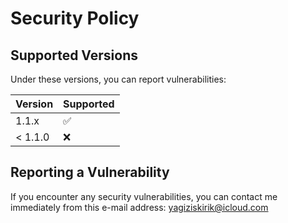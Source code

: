 # Security Policy

## Supported Versions

Under these versions, you can report vulnerabilities:

| Version           | Supported          |
| ----------------- | ------------------ |
| 1.1.x             | :white_check_mark: |
| < 1.1.0           | :x:                |

## Reporting a Vulnerability

If you encounter any security vulnerabilities, you can contact me immediately from this e-mail address: yagiziskirik@icloud.com
